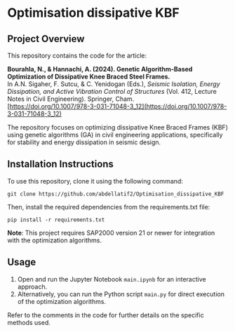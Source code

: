 # Optimisation dissipative KBF

## Project Overview
This repository contains the code for the article:

**Bourahla, N., & Hannachi, A. (2024). Genetic Algorithm-Based Optimization of Dissipative Knee Braced Steel Frames.**  
In A.N. Sigaher, F. Sutcu, & C. Yenidogan (Eds.), *Seismic Isolation, Energy Dissipation, and Active Vibration Control of Structures* (Vol. 412, Lecture Notes in Civil Engineering). Springer, Cham.  
[https://doi.org/10.1007/978-3-031-71048-3_12](https://doi.org/10.1007/978-3-031-71048-3_12)

The repository focuses on optimizing dissipative Knee Braced Frames (KBF) using genetic algorithms (GA) in civil engineering applications, specifically for stability and energy dissipation in seismic design.

## Installation Instructions
To use this repository, clone it using the following command:

```
git clone https://github.com/abdellatif2/Optimisation_dissipative_KBF
```

Then, install the required dependencies from the requirements.txt file:

```
pip install -r requirements.txt
```
**Note**: This project requires SAP2000 version 21 or newer for integration with the optimization algorithms.

## Usage
1. Open and run the Jupyter Notebook `main.ipynb` for an interactive approach.
2. Alternatively, you can run the Python script `main.py` for direct execution of the optimization algorithms.

Refer to the comments in the code for further details on the specific methods used.

